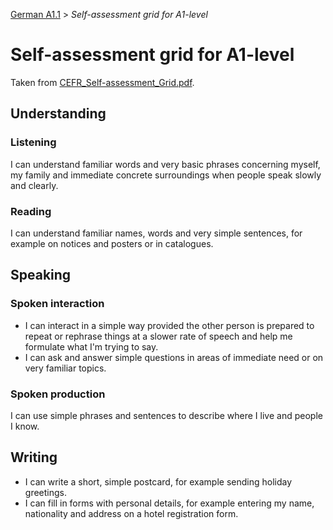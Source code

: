 [German A1.1](../README.md#german-a11) > *Self-assessment grid for A1-level*

# Self-assessment grid for A1-level

Taken from [CEFR_Self-assessment_Grid.pdf](../Resource/CEFR_Self-assessment_Grid.pdf).

## Understanding

### Listening

I can understand familiar words and very basic phrases concerning myself, my family and immediate concrete surroundings when people speak slowly and clearly.

### Reading

I can understand familiar names, words and very simple sentences, for example on notices and posters or in catalogues.

## Speaking

### Spoken interaction

- I can interact in a simple way provided the other person is prepared to repeat or rephrase things at a slower rate of speech and help me formulate what I'm trying to say.
- I can ask and answer simple questions in areas of immediate need or on very familiar topics.

### Spoken production
I can use simple phrases and sentences to describe where I live and people I know.

## Writing

- I can write a short, simple postcard, for example sending holiday greetings.
- I can fill in forms with personal details, for example entering my name, nationality and address on a hotel registration form.
